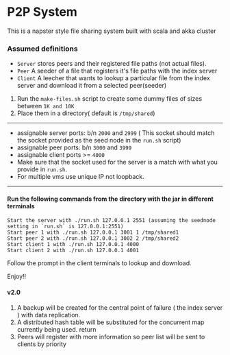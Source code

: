 # P2P System


This is a napster style file sharing system built with scala and akka cluster

### Assumed definitions
* `Server` stores peers and their registered file paths (not actual files). 
* `Peer`  A seeder of a file that registers it's file paths with the index server  
* `Client` A leecher that wants to lookup a particular file from the index server  and download it
        from a selected peer(seeder)


1. Run the `make-files.sh` script to create some dummy files of sizes between `1K and 10K`
2. Place them in a directory( default is `/tmp/shared`)

*****
* assignable server ports: b/n `2000` and `2999` ( This socket should match the socket provided as the seed node in the `run.sh` script)
* assignable peer ports:   b/n `3000` and `3999` 
* assignable client ports  >= `4000`
* Make sure that the socket used for the server is a match with what you provide in `run.sh`.
* For multiple vms use unique IP not loopback.

*****

#### Run the following commands from the directory with the jar in different terminals
    Start the server with ./run.sh 127.0.0.1 2551 (assuming the seednode setting in `run.sh` is 127.0.0.1:2551)
    Start peer 1 with ./run.sh 127.0.0.1 3001 1 /tmp/shared1
    Start peer 2 with ./run.sh 127.0.0.1 3002 2 /tmp/shared2
    Start client 1 with ./run.sh 127.0.0.1 4000
    Start client 2 with ./run.sh 127.0.0.1 4001

Follow the prompt in the client terminals to lookup and download. 
 
Enjoy!!

#### v2.0
1. A backup will be created for the central point of failure ( the index server ) with data replication.
2. A distributed hash table will be substituted for the concurrent map currently being used.  return
3. Peers will register with more information so peer list will be sent to clients by priority
